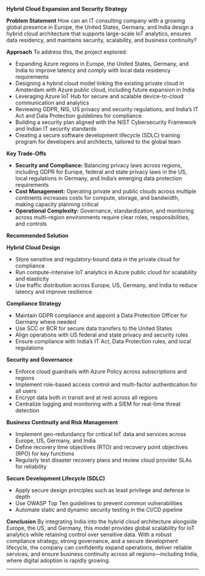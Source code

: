 **Hybrid Cloud Expansion and Security Strategy**

**Problem Statement**
How can an IT consulting company with a growing global presence in Europe, the United States, Germany, and India design a hybrid cloud architecture that supports large-scale IoT analytics, ensures data residency, and maintains security, scalability, and business continuity?

**Approach**
To address this, the project explored:

* Expanding Azure regions in Europe, the United States, Germany, and India to improve latency and comply with local data residency requirements
* Designing a hybrid cloud model linking the existing private cloud in Amsterdam with Azure public cloud, including future expansion in India
* Leveraging Azure IoT Hub for secure and scalable device-to-cloud communication and analytics
* Reviewing GDPR, NIS, US privacy and security regulations, and India’s IT Act and Data Protection guidelines for compliance
* Building a security plan aligned with the NIST Cybersecurity Framework and Indian IT security standards
* Creating a secure software development lifecycle (SDLC) training program for developers and architects, tailored to the global team

**Key Trade-Offs**

* **Security and Compliance:** Balancing privacy laws across regions, including GDPR for Europe, federal and state privacy laws in the US, local regulations in Germany, and India’s emerging data protection requirements
* **Cost Management:** Operating private and public clouds across multiple continents increases costs for compute, storage, and bandwidth, making capacity planning critical
* **Operational Complexity:** Governance, standardization, and monitoring across multi-region environments require clear roles, responsibilities, and controls

**Recommended Solution**

**Hybrid Cloud Design**

* Store sensitive and regulatory-bound data in the private cloud for compliance
* Run compute-intensive IoT analytics in Azure public cloud for scalability and elasticity
* Use traffic distribution across Europe, US, Germany, and India to reduce latency and improve resilience

**Compliance Strategy**

* Maintain GDPR compliance and appoint a Data Protection Officer for Germany where needed
* Use SCC or BCR for secure data transfers to the United States
* Align operations with US federal and state privacy and security rules
* Ensure compliance with India’s IT Act, Data Protection rules, and local regulations

**Security and Governance**

* Enforce cloud guardrails with Azure Policy across subscriptions and regions
* Implement role-based access control and multi-factor authentication for all users
* Encrypt data both in transit and at rest across all regions
* Centralize logging and monitoring with a SIEM for real-time threat detection

**Business Continuity and Risk Management**

* Implement geo-redundancy for critical IoT data and services across Europe, US, Germany, and India
* Define recovery time objectives (RTO) and recovery point objectives (RPO) for key functions
* Regularly test disaster recovery plans and review cloud provider SLAs for reliability

**Secure Development Lifecycle (SDLC)**

* Apply secure design principles such as least privilege and defense in depth
* Use OWASP Top Ten guidelines to prevent common vulnerabilities
* Automate static and dynamic security testing in the CI/CD pipeline

**Conclusion**
By integrating India into the hybrid cloud architecture alongside Europe, the US, and Germany, this model provides global scalability for IoT analytics while retaining control over sensitive data. With a robust compliance strategy, strong governance, and a secure development lifecycle, the company can confidently expand operations, deliver reliable services, and ensure business continuity across all regions—including India, where digital adoption is rapidly growing.

---
